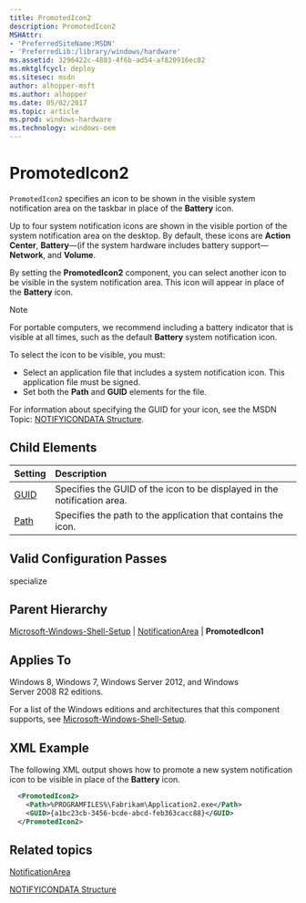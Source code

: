 ```yaml
---
title: PromotedIcon2
description: PromotedIcon2
MSHAttr:
- 'PreferredSiteName:MSDN'
- 'PreferredLib:/library/windows/hardware'
ms.assetid: 3296422c-4803-4f6b-ad54-af820916ec82
ms.mktglfcycl: deploy
ms.sitesec: msdn
author: alhopper-msft
ms.author: alhopper
ms.date: 05/02/2017
ms.topic: article
ms.prod: windows-hardware
ms.technology: windows-oem
---
```

# PromotedIcon2

`PromotedIcon2` specifies an icon to be shown in the visible system notification area on the taskbar in place of the **Battery** icon.

Up to four system notification icons are shown in the visible portion of the system notification area on the desktop. By default, these icons are **Action Center**, **Battery**—(if the system hardware includes battery support—**Network**, and **Volume**.

By setting the **PromotedIcon2** component, you can select another icon to be visible in the system notification area. This icon will appear in place of the **Battery** icon.

> [!Note]
> For portable computers, we recommend including a battery indicator that is visible at all times, such as the default **Battery** system notification icon.

To select the icon to be visible, you must:

* Select an application file that includes a system notification icon. This application file must be signed.
* Set both the **Path** and **GUID** elements for the file.

For information about specifying the GUID for your icon, see the MSDN Topic: [NOTIFYICONDATA Structure](http://go.microsoft.com/fwlink/?LinkId=120340).

## Child Elements

| Setting                 | Description                                                                           |
|:------------------------|:--------------------------------------------------------------------------------------|
| [GUID](microsoft-windows-shell-setup-notificationarea-promotedicon2-guid.md) | Specifies the GUID of the icon to be displayed in the notification area. |
| [Path](microsoft-windows-shell-setup-notificationarea-promotedicon2-path.md) | Specifies the path to the application that contains the icon. |

## Valid Configuration Passes

specialize

## Parent Hierarchy

[Microsoft-Windows-Shell-Setup](microsoft-windows-shell-setup.md) | [NotificationArea](microsoft-windows-shell-setup-notificationarea.md) | **PromotedIcon1**

## Applies To

Windows 8, Windows 7, Windows Server 2012, and Windows Server 2008 R2 editions.

For a list of the Windows editions and architectures that this component supports, see [Microsoft-Windows-Shell-Setup](microsoft-windows-shell-setup.md).

## XML Example

The following XML output shows how to promote a new system notification icon to be visible in place of the **Battery** icon.

```XML
  <PromotedIcon2>
    <Path>%PROGRAMFILES%\Fabrikam\Application2.exe</Path>
    <GUID>{a1bc23cb-3456-bcde-abcd-feb363cacc88}</GUID>
  </PromotedIcon2>
```

## Related topics

[NotificationArea](microsoft-windows-shell-setup-notificationarea.md)

[NOTIFYICONDATA Structure](http://go.microsoft.com/fwlink/?LinkId=120340)
